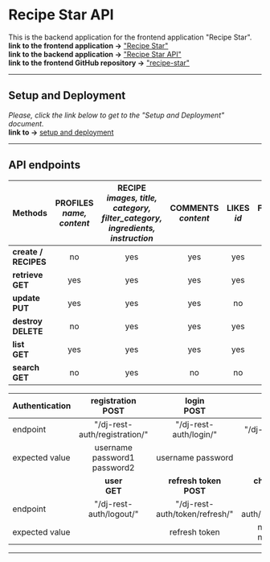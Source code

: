 # Recipe Star API
This is the backend application for the frontend application "Recipe Star".  
**link to the frontend application ->** ["Recipe Star"](https://recipe-star.herokuapp.com/)  
**link to the backend application ->** ["Recipe Star API"](https://recipe-star-api.herokuapp.com/)  
**link to the frontend GitHub repository ->** ["recipe-star"](https://github.com/Zolske/recipe-star/blob/main/README.md)
***
## Setup and Deployment  
*Please, click the link below to get to the "Setup and Deployment" document.*  
**link to ->** [setup and deployment](./assets/doc/setup_deployment_api.md)  
***
  ## API endpoints

  | Methods                  | PROFILES <br> _name, content_ | RECIPE <br> _images, title, category, filter_category, ingredients, instruction_ | COMMENTS <br> _content_ | LIKES <br> _id_ | FOLLOWERS <br> _id_ |
  | ------------------------ | :---------------------------: | :------------------------------------------------------------------------------: | :---------------------: | :-------------: | :-----------------: |
  | **create /<br> RECIPES** |              no               |                                       yes                                        |           yes           |       yes       |         yes         |
  | **retrieve<br> GET**     |              yes              |                                       yes                                        |           yes           |       yes       |         yes         |
  | **update<br> PUT**       |              yes              |                                       yes                                        |           yes           |       no        |         no          |
  | **destroy<br>DELETE**    |              no               |                                       yes                                        |           yes           |       yes       |         yes         |
  | **list<br>GET**          |              yes              |                                       yes                                        |           yes           |       yes       |         yes         |
  | **search<br>GET**        |              no               |                                       yes                                        |           no            |       no        |         no          |

  | Authentication |  registration <br> **POST**   |      login <br> **POST**       |       logout <br> **POST**       |
  | -------------- | :---------------------------: | :----------------------------: | :------------------------------: |
  | endpoint       | "/dj-rest-auth/registration/" |     "/dj-rest-auth/login/"     |     "/dj-rest-auth/logout/"      |
  | expected value | username password1 password2  |       username password        |
  |                |       **user <br> GET**       |  **refresh token <br> POST**   |  **change password <br> POST**   |
  | endpoint       |    "/dj-rest-auth/logout/"    | "/dj-rest-auth/token/refresh/" | "/dj-rest-auth/password/change/" |
  | expected value |                               |         refresh token          |   new_password1 new_password2    |
***